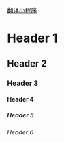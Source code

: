 <a href="https://github.com/scottzwells"> 翻译小程序 </a>
# Header 1
## Header 2
### Header 3
#### Header 4
##### Header 5
###### Header 6
